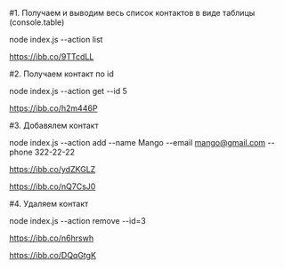 #1. Получаем и выводим весь список контактов в виде таблицы (console.table)

node index.js --action list

https://ibb.co/9TTcdLL

#2. Получаем контакт по id

node index.js --action get --id 5

https://ibb.co/h2m446P

#3. Добавялем контакт

node index.js --action add --name Mango --email mango@gmail.com --phone
322-22-22

https://ibb.co/ydZKGLZ

https://ibb.co/nQ7CsJ0

#4. Удаляем контакт

node index.js --action remove --id=3

https://ibb.co/n6hrswh

https://ibb.co/DQqGtgK
